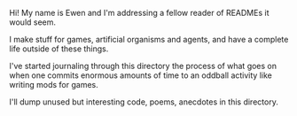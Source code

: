 Hi! My name is Ewen and I'm addressing a fellow reader of READMEs it would seem.

I make stuff for games, artificial organisms and agents, and have a complete life outside of these things.

I've started journaling through this directory the process of what goes on when one commits enormous amounts
of time to an oddball activity like writing mods for games.

I'll dump unused but interesting code, poems, anecdotes in this directory.